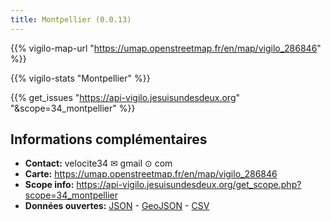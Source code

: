 ```yaml
---
title: Montpellier (0.0.13)
---
```

{{% vigilo-map-url "https://umap.openstreetmap.fr/en/map/vigilo_286846" %}}

{{% vigilo-stats "Montpellier" %}}

{{% get_issues "https://api-vigilo.jesuisundesdeux.org" "&scope=34_montpellier" %}}


## Informations complémentaires

- **Contact:** velocite34 ✉ gmail ⊙ com
- **Carte:** https://umap.openstreetmap.fr/en/map/vigilo_286846
- **Scope info:** https://api-vigilo.jesuisundesdeux.org/get_scope.php?scope=34_montpellier
- **Données ouvertes:** <a href="https://api-vigilo.jesuisundesdeux.org/get_issues.php?scope=34_montpellier&format=json">JSON</a> - <a href="https://api-vigilo.jesuisundesdeux.org/get_issues.php?scope=34_montpellier&format=geojson">GeoJSON</a> - <a href="https://api-vigilo.jesuisundesdeux.org/get_issues.php?scope=34_montpellier&format=csv">CSV</a>
